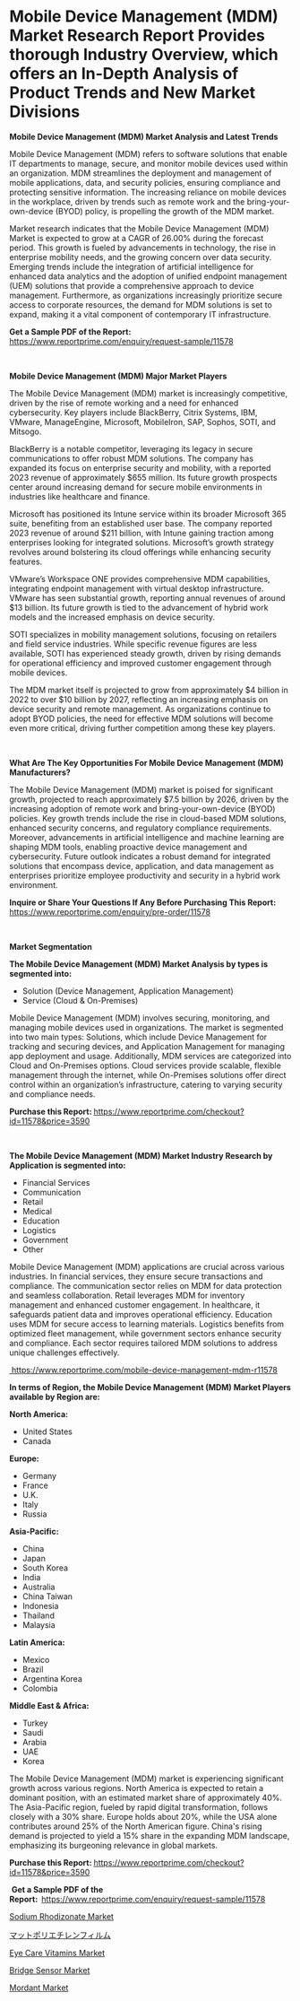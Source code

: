 <p><h1>Mobile Device Management (MDM) Market Research Report Provides thorough Industry Overview, which offers an In-Depth Analysis of Product Trends and New Market Divisions</h1></p><p><strong>Mobile Device Management (MDM) Market Analysis and Latest Trends</strong></p>
<p><p>Mobile Device Management (MDM) refers to software solutions that enable IT departments to manage, secure, and monitor mobile devices used within an organization. MDM streamlines the deployment and management of mobile applications, data, and security policies, ensuring compliance and protecting sensitive information. The increasing reliance on mobile devices in the workplace, driven by trends such as remote work and the bring-your-own-device (BYOD) policy, is propelling the growth of the MDM market.</p><p>Market research indicates that the Mobile Device Management (MDM) Market is expected to grow at a CAGR of 26.00% during the forecast period. This growth is fueled by advancements in technology, the rise in enterprise mobility needs, and the growing concern over data security. Emerging trends include the integration of artificial intelligence for enhanced data analytics and the adoption of unified endpoint management (UEM) solutions that provide a comprehensive approach to device management. Furthermore, as organizations increasingly prioritize secure access to corporate resources, the demand for MDM solutions is set to expand, making it a vital component of contemporary IT infrastructure.</p></p>
<p><strong>Get a Sample PDF of the Report:&nbsp;</strong> <a href="https://www.reportprime.com/enquiry/request-sample/11578">https://www.reportprime.com/enquiry/request-sample/11578</a></p>
<p>&nbsp;</p>
<p><strong>Mobile Device Management (MDM) Major Market Players</strong></p>
<p><p>The Mobile Device Management (MDM) market is increasingly competitive, driven by the rise of remote working and a need for enhanced cybersecurity. Key players include BlackBerry, Citrix Systems, IBM, VMware, ManageEngine, Microsoft, MobileIron, SAP, Sophos, SOTI, and Mitsogo.</p><p>BlackBerry is a notable competitor, leveraging its legacy in secure communications to offer robust MDM solutions. The company has expanded its focus on enterprise security and mobility, with a reported 2023 revenue of approximately $655 million. Its future growth prospects center around increasing demand for secure mobile environments in industries like healthcare and finance.</p><p>Microsoft has positioned its Intune service within its broader Microsoft 365 suite, benefiting from an established user base. The company reported 2023 revenue of around $211 billion, with Intune gaining traction among enterprises looking for integrated solutions. Microsoft’s growth strategy revolves around bolstering its cloud offerings while enhancing security features.</p><p>VMware’s Workspace ONE provides comprehensive MDM capabilities, integrating endpoint management with virtual desktop infrastructure. VMware has seen substantial growth, reporting annual revenues of around $13 billion. Its future growth is tied to the advancement of hybrid work models and the increased emphasis on device security.</p><p>SOTI specializes in mobility management solutions, focusing on retailers and field service industries. While specific revenue figures are less available, SOTI has experienced steady growth, driven by rising demands for operational efficiency and improved customer engagement through mobile devices.</p><p>The MDM market itself is projected to grow from approximately $4 billion in 2022 to over $10 billion by 2027, reflecting an increasing emphasis on device security and remote management. As organizations continue to adopt BYOD policies, the need for effective MDM solutions will become even more critical, driving further competition among these key players.</p></p>
<p>&nbsp;</p>
<p><strong>What Are The Key Opportunities For Mobile Device Management (MDM) Manufacturers?</strong></p>
<p><p>The Mobile Device Management (MDM) market is poised for significant growth, projected to reach approximately $7.5 billion by 2026, driven by the increasing adoption of remote work and bring-your-own-device (BYOD) policies. Key growth trends include the rise in cloud-based MDM solutions, enhanced security concerns, and regulatory compliance requirements. Moreover, advancements in artificial intelligence and machine learning are shaping MDM tools, enabling proactive device management and cybersecurity. Future outlook indicates a robust demand for integrated solutions that encompass device, application, and data management as enterprises prioritize employee productivity and security in a hybrid work environment.</p></p>
<p><strong>Inquire or Share Your Questions If Any Before Purchasing This Report:</strong> <a href="https://www.reportprime.com/enquiry/pre-order/11578">https://www.reportprime.com/enquiry/pre-order/11578</a></p>
<p>&nbsp;</p>
<p><strong>Market Segmentation</strong></p>
<p><strong>The Mobile Device Management (MDM) Market Analysis by types is segmented into:</strong></p>
<p><ul><li>Solution (Device Management, Application Management)</li><li>Service (Cloud & On-Premises)</li></ul></p>
<p><p>Mobile Device Management (MDM) involves securing, monitoring, and managing mobile devices used in organizations. The market is segmented into two main types: Solutions, which include Device Management for tracking and securing devices, and Application Management for managing app deployment and usage. Additionally, MDM services are categorized into Cloud and On-Premises options. Cloud services provide scalable, flexible management through the internet, while On-Premises solutions offer direct control within an organization’s infrastructure, catering to varying security and compliance needs.</p></p>
<p><strong>Purchase this Report:&nbsp;</strong><a href="https://www.reportprime.com/checkout?id=11578&price=3590">https://www.reportprime.com/checkout?id=11578&price=3590</a></p>
<p>&nbsp;</p>
<p><strong>The Mobile Device Management (MDM) Market Industry Research by Application is segmented into:</strong></p>
<p><ul><li>Financial Services</li><li>Communication</li><li>Retail</li><li>Medical</li><li>Education</li><li>Logistics</li><li>Government</li><li>Other</li></ul></p>
<p><p>Mobile Device Management (MDM) applications are crucial across various industries. In financial services, they ensure secure transactions and compliance. The communication sector relies on MDM for data protection and seamless collaboration. Retail leverages MDM for inventory management and enhanced customer engagement. In healthcare, it safeguards patient data and improves operational efficiency. Education uses MDM for secure access to learning materials. Logistics benefits from optimized fleet management, while government sectors enhance security and compliance. Each sector requires tailored MDM solutions to address unique challenges effectively.</p></p>
<p><a href="https://www.reportprime.com/mobile-device-management-mdm-r11578">&nbsp;https://www.reportprime.com/mobile-device-management-mdm-r11578</a></p>
<p><strong>In terms of Region, the Mobile Device Management (MDM) Market Players available by Region are:</strong></p>
<p>
    <p> <strong> North America: </strong>
        <ul>
            <li>United States</li>
            <li>Canada</li>
        </ul>
        </p> 
    <p> <strong> Europe: </strong>
        <ul>
            <li>Germany</li>
            <li>France</li>
            <li>U.K.</li>
            <li>Italy</li>
            <li>Russia</li>
        </ul>
        </p> 
    <p> <strong> Asia-Pacific: </strong>
        <ul>
            <li>China</li>
            <li>Japan</li>
            <li>South Korea</li>
            <li>India</li>
            <li>Australia</li>
            <li>China Taiwan</li>
            <li>Indonesia</li>
            <li>Thailand</li>
            <li>Malaysia</li>
        </ul>
        </p> 
    <p> <strong> Latin America: </strong>
        <ul>
            <li>Mexico</li>
            <li>Brazil</li>
            <li>Argentina Korea</li>
            <li>Colombia</li>
        </ul>
        </p> 
    <p> <strong> Middle East & Africa: </strong>
        <ul>
            <li>Turkey</li>
            <li>Saudi</li>
            <li>Arabia</li>
            <li>UAE</li>
            <li>Korea</li>
        </ul>
    </p>
    </p>
<p><p>The Mobile Device Management (MDM) market is experiencing significant growth across various regions. North America is expected to retain a dominant position, with an estimated market share of approximately 40%. The Asia-Pacific region, fueled by rapid digital transformation, follows closely with a 30% share. Europe holds about 20%, while the USA alone contributes around 25% of the North American figure. China's rising demand is projected to yield a 15% share in the expanding MDM landscape, emphasizing its burgeoning relevance in global markets.</p></p>
<p><strong>Purchase this Report: </strong><a href="https://www.reportprime.com/checkout?id=11578&price=3590">https://www.reportprime.com/checkout?id=11578&price=3590</a></p>
<p>&nbsp;<strong>Get a Sample PDF of the Report:&nbsp;&nbsp;</strong><a href="https://www.reportprime.com/enquiry/request-sample/11578">https://www.reportprime.com/enquiry/request-sample/11578</a></p>
<p><strong></strong></p>
<p><p><a href="https://issuu.com/reportprime-2/docs/sodium-rhodizonate-market-size-2030_4bf95303f79d57">Sodium Rhodizonate Market</a></p><p><a href="https://medium.com/@jimmieraun892023/%E3%83%9E%E3%83%83%E3%83%88%E3%83%9D%E3%83%AA%E3%82%A8%E3%83%81%E3%83%AC%E3%83%B3%E3%83%95%E3%82%A3%E3%83%AB%E3%83%A0%E5%B8%82%E5%A0%B4%E3%81%AE%E5%B0%86%E6%9D%A5%E3%81%AE%E8%BB%8C%E9%81%93-%E6%96%B0%E8%88%88%E5%B8%82%E5%A0%B4%E3%81%AE%E3%83%88%E3%83%AC%E3%83%B3%E3%83%89%E3%81%A82031%E5%B9%B4%E3%81%BE%E3%81%A7%E3%81%AE%E4%BA%88%E6%B8%AC-9337328155dc">マットポリエチレンフィルム</a></p><p><a href="https://www.linkedin.com/pulse/eye-care-vitamins-market-evolution-global-trends-regional-dynamics-a9vhf?trackingId=XDxK1nqWRKelct6Q2IhC1g%3D%3D">Eye Care Vitamins Market</a></p><p><a href="https://medium.com/@zoeyjohns2003/the-bridge-sensor-market-research-report-provides-an-in-depth-and-up-to-date-analysis-of-the-fa1bc36f50a2">Bridge Sensor Market</a></p><p><a href="https://issuu.com/reportprime-2/docs/mordant-market-size-2030.pptx_6d8e547601cb9e">Mordant Market</a></p></p>
